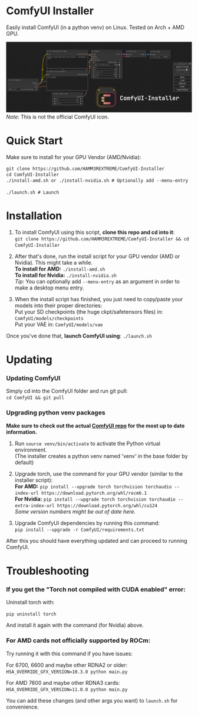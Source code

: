 # ComfyUI Installer

Easily install ComfyUI (in a python venv) on Linux.
Tested on Arch + AMD GPU.

![ComfyUI Screenshot](pictures/comfyui_screenshot.png)
_Note:_ This is not the official ComfyUI icon.    

# Quick Start

Make sure to install for your GPU Vendor (AMD/Nvidia):

```
git clone https://github.com/HAMM3REXTREME/ComfyUI-Installer
cd ComfyUI-Installer
./install-amd.sh or ./install-nvidia.sh # Optionally add --menu-entry

./launch.sh # Launch
```

# Installation

1. To install ComfyUI using this script, **clone this repo and cd into it**:  
   `git clone https://github.com/HAMM3REXTREME/ComfyUI-Installer && cd ComfyUI-Installer`

2. After that's done, run the install script for your GPU vendor (AMD or Nvidia). This might take a while.  
   **To install for AMD:** `./install-amd.sh`  
   **To install for Nvidia:** `./install-nvidia.sh`  
   _Tip:_ You can optionally add `--menu-entry` as an argument in order to make a desktop menu entry.

3. When the install script has finished, you just need to copy/paste your models into their proper directories:  
   Put your SD checkpoints (the huge ckpt/safetensors files) in: `ComfyUI/models/checkpoints`  
   Put your VAE in: `ComfyUI/models/vae`

Once you've done that, **launch ComfyUI using**: `./launch.sh`

# Updating

### Updating ComfyUI

Simply cd into the ComfyUI folder and run git pull:  
`cd ComfyUI && git pull`

### Upgrading python venv packages


**Make sure to check out the actual [ComfyUI repo](https://github.com/comfyanonymous/ComfyUI) for the most up to date information.**

1. Run `source venv/bin/activate` to activate the Python virtual environment.  
   (The installer creates a python venv named 'venv' in the base folder by default)

2. Upgrade torch, use the command for your GPU vendor (similar to the installer script):  
   **For AMD:** `pip install --upgrade torch torchvision torchaudio --index-url https://download.pytorch.org/whl/rocm6.1`  
   **For Nvidia:** `pip install --upgrade torch torchvision torchaudio --extra-index-url https://download.pytorch.org/whl/cu124`  
   _Some version numbers might be out of date here._

3. Upgrade ComfyUI dependencies by running this command:  
   `pip install --upgrade -r ComfyUI/requirements.txt`

After this you should have everything updated and can proceed to running ComfyUI.

# Troubleshooting

### If you get the "Torch not compiled with CUDA enabled" error:
Uninstall torch with:

`pip uninstall torch`

And install it again with the command (for Nvidia) above.

### For AMD cards not officially supported by ROCm:
Try running it with this command if you have issues:

For 6700, 6600 and maybe other RDNA2 or older: `HSA_OVERRIDE_GFX_VERSION=10.3.0 python main.py`

For AMD 7600 and maybe other RDNA3 cards: `HSA_OVERRIDE_GFX_VERSION=11.0.0 python main.py`

You can add these changes (and other args you want) to `launch.sh` for convenience.
